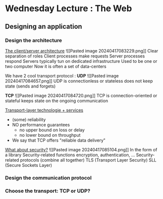 
# Wednesday Lecture : The Web

## Designing an application 

### Design the architecture

<u>The client/server architecture</u>
![[Pasted image 20240417083229.png]]
Clear separation of roles 
	Client processes make requests
	Server processes respond
Servers typically tun on dedicated infrastructure 
	Used to be one or two computer 
	Now it is often a set of data-centers

We have 2 cool transport protocol : 
**UDP**
![[Pasted image 20240417084657.png]]
UDP is connectionless or stateless
	does not keep state (sends and forgets)

**TCP**
![[Pasted image 20240417084720.png]]
TCP is connection-oriented or stateful
	keeps state on the ongoing communication 

<u>Transport-layer technologie + services</u>
- (some) reliability
- NO performance guarantees
	- no upper bound on loss or delay
	- no lower bound on throughput 
- We say that TCP offers "reliable data delivery"

<u>What about security?</u>
![[Pasted image 20240417085104.png]]
In the form of a library
Security-related functions 
	encryption, authentication, ...
Security-related protocols (combine all together)
	TLS (Transport Layer Security)
	SLL (Secure Sockets Layer)


### Design the communication protocol

### Choose the transport: TCP or UDP?